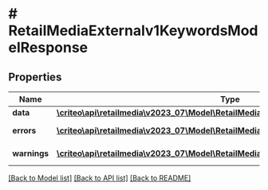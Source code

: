 # # RetailMediaExternalv1KeywordsModelResponse

## Properties

Name | Type | Description | Notes
------------ | ------------- | ------------- | -------------
**data** | [**\criteo\api\retailmedia\v2023_07\Model\RetailMediaExternalv1KeywordsModelResource**](RetailMediaExternalv1KeywordsModelResource.md) |  | [optional]
**errors** | [**\criteo\api\retailmedia\v2023_07\Model\RetailMediaExternalv1ProblemDetails[]**](RetailMediaExternalv1ProblemDetails.md) |  | [optional] [readonly]
**warnings** | [**\criteo\api\retailmedia\v2023_07\Model\RetailMediaExternalv1ProblemDetails[]**](RetailMediaExternalv1ProblemDetails.md) |  | [optional] [readonly]

[[Back to Model list]](../../README.md#models) [[Back to API list]](../../README.md#endpoints) [[Back to README]](../../README.md)

